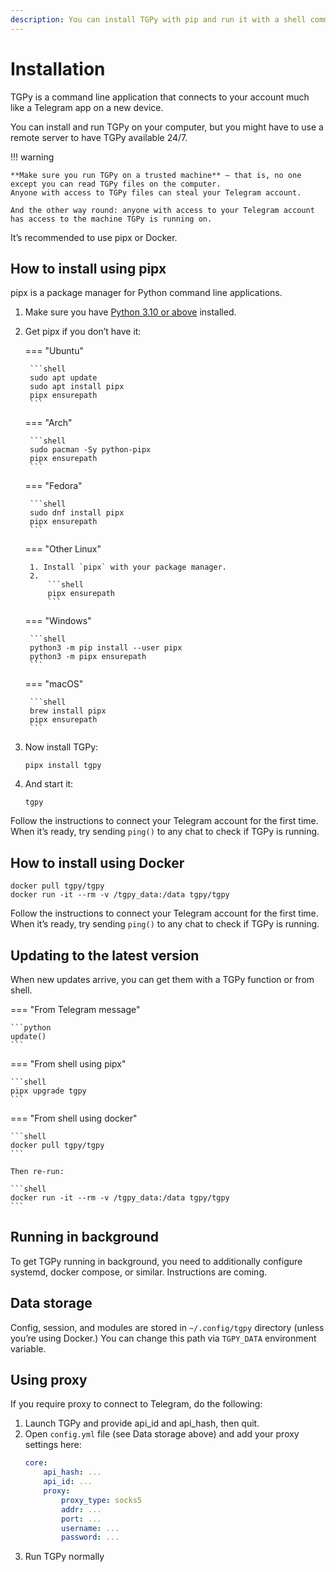 ```yaml
---
description: You can install TGPy with pip and run it with a shell command. To update TGPy, use update() function.
---
```


# Installation

TGPy is a command line application that connects to your account much like a Telegram app on a new device.

You can install and run TGPy on your computer, but you might have to use a remote server to have TGPy available 24/7.

!!! warning

    **Make sure you run TGPy on a trusted machine** — that is, no one except you can read TGPy files on the computer.
    Anyone with access to TGPy files can steal your Telegram account.

    And the other way round: anyone with access to your Telegram account has access to the machine TGPy is running on.

It’s recommended to use pipx or Docker.

## How to install using pipx

pipx is a package manager for Python command line applications. 

1. Make sure you have [Python 3.10 or above](https://www.python.org/) installed.

2. Get pipx if you don’t have it:

    === "Ubuntu"
    
        ```shell
        sudo apt update
        sudo apt install pipx
        pipx ensurepath
        ```
    
    === "Arch"
    
        ```shell
        sudo pacman -Sy python-pipx
        pipx ensurepath
        ```
    
    === "Fedora"
    
        ```shell
        sudo dnf install pipx
        pipx ensurepath
        ```
    
    === "Other Linux"
    
        1. Install `pipx` with your package manager.
        2. 
            ```shell
            pipx ensurepath
            ```
    
    === "Windows"
    
        ```shell
        python3 -m pip install --user pipx
        python3 -m pipx ensurepath 
        ```
    
    === "macOS"
    
        ```shell
        brew install pipx
        pipx ensurepath
        ```

3. Now install TGPy:

    ```shell
    pipx install tgpy
    ```

5. And start it:

    ```shell
    tgpy
    ```


Follow the instructions to connect your Telegram account for the first time. When it’s ready, try sending `ping()` to any chat to check if TGPy is running.

## How to install using Docker

```shell
docker pull tgpy/tgpy
docker run -it --rm -v /tgpy_data:/data tgpy/tgpy
```

Follow the instructions to connect your Telegram account for the first time. When it’s ready, try sending `ping()` to any chat to check if TGPy is running.

## Updating to the latest version

When new updates arrive, you can get them with a TGPy function or from  shell.

=== "From Telegram message"

    ```python
    update()
    ```

=== "From shell using pipx"

    ```shell
    pipx upgrade tgpy
    ```

=== "From shell using docker"

    ```shell
    docker pull tgpy/tgpy
    ```
   
    Then re-run:

    ```shell
    docker run -it --rm -v /tgpy_data:/data tgpy/tgpy
    ```

## Running in background

To get TGPy running in background, you need to additionally configure systemd, docker compose, or similar.
Instructions are coming.

## Data storage

Config, session, and modules are stored in `~/.config/tgpy` directory (unless you’re using Docker.) 
You can change this path via `TGPY_DATA` environment variable.

## Using proxy

If you require proxy to connect to Telegram, do the following:

1. Launch TGPy and provide api_id and api_hash, then quit.
2. Open `config.yml` file (see Data storage above) and add your proxy settings here:
   ```yaml
   core:
       api_hash: ...
       api_id: ...
       proxy:
           proxy_type: socks5
           addr: ...
           port: ...
           username: ...
           password: ...
   ```
3. Run TGPy normally

